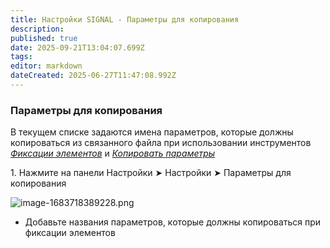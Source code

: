 ```yaml
---
title: Настройки SIGNAL - Параметры для копирования
description: 
published: true
date: 2025-09-21T13:04:07.699Z
tags: 
editor: markdown
dateCreated: 2025-06-27T11:47:08.992Z
---
```


### **Параметры для копирования**

В текущем списке задаются имена параметров, которые должны копироваться из связанного файла при использовании инструментов [_Фиксации элементов_](https://wiki.sgnl.pro/app/page/1LMMgq5eSluhD6v71p6J_XSZb1EgCrDTMEF6oV9gmBQw) и [_Копировать параметры_](https://wiki.sgnl.pro/app/page/1OtQc3RDJ-dFbg_f5BcpV0xVCRJA113uzTaqFYMxqLIg)

1\. Нажмите на панели Настройки ➤ Настройки ➤ Параметры для копирования

![image-1683718389228.png](https://lh7-rt.googleusercontent.com/docsz/AD_4nXerOLdE-mEwbZ0hYojtR287nY2VnHmGzaVUwdWcFTmX6No9QPB8JnKNU3Kt9yFqwA1648nE9n5rohMY_cYY17QCHwHYZ9BTbrhqMxuLIvD1-trE4cxm-aClRzsXV1tvZ05nqGH2WMmtP2ZrjytdBQ?key=_X-eBJLVj_c1ZiwgXRb_TA)

-   Добавьте названия параметров, которые должны копироваться при фиксации элементов